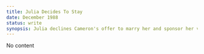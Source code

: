 ```yaml
---
title: Julia Decides To Stay
date: December 1988 
status: write
synopsis: Julia declines Cameron's offer to marry her and sponsor her visa into the US in favor of taking her post-grad degree at the University of Indonesia. 
---
```

No content